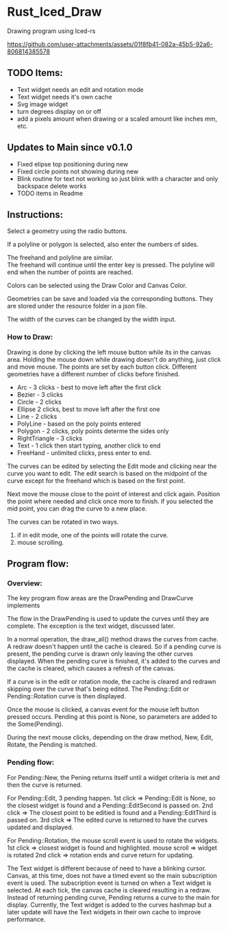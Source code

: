 # Rust_Iced_Draw
Drawing program using Iced-rs

https://github.com/user-attachments/assets/01f8fb41-082a-45b5-92a6-806814385578

## TODO Items:
* Text widget needs an edit and rotation mode
* Text widget needs it's own cache
* Svg image widget
* turn degrees display on or off
* add a pixels amount when drawing or a scaled amount like inches mm, etc.

## Updates to Main since v0.1.0
* Fixed elipse top positioning during new
* Fixed circle points not showing during new
* Blink routine for text not working so just blink with a character and only backspace delete works
* TODO items in Readme

## Instructions:

Select a geometry using the radio buttons.

If a polyline or polygon is selected, also enter the numbers of sides.

The freehand and polyline are similar.  
The freehand will continue until the enter key is pressed.
The polyline will end when the number of points are reached.

Colors can be selected using the Draw Color and Canvas Color.

Geometries can be save and loaded via the corresponding buttons.
They are stored under the resource folder in a json file.

The width of the curves can be changed by the width input.

### How to Draw:

Drawing is done by clicking the left mouse button while its in the canvas area.
Holding the mouse down while drawing doesn't do anything, just click and move mouse.
The points are set by each button click.
Different geometries have a different number of clicks before finished.

* Arc - 3 clicks - best to move left after the first click
* Bezier - 3 clicks
* Circle - 2 clicks
* Ellipse 2 clicks, best to move left after the first one
* Line - 2 clicks
* PolyLine - based on the poly points entered
* Polygon - 2 clicks, poly points determe the sides only
* RightTriangle - 3 clicks
* Text - 1 click then start typing, another click to end
* FreeHand  - unlimited clicks, press enter to end.


The curves can be edited by selecting the Edit mode and clicking
near the curve you want to edit.  The edit search is based on the 
midpoint of the curve except for the freehand which is based on the first point.

Next move the mouse close to the point of interest and click again.
Position the point where needed and click once more to finish.
if you selected the mid point, you can drag the curve to a new place.

The curves can be rotated in two ways.
1. if in edit mode, one of the points will rotate the curve.
2. mouse scrolling.



## Program flow:

### Overview: 
The key program flow areas are the DrawPending and DrawCurve implements

The flow in the DrawPending is used to update the curves until they are complete.
The exception is the text widget, discussed later.

In a normal operation, the draw_all() method draws the curves from cache.  
A redraw doesn't happen until the cache is cleared.  So if a pending curve is present,
the pending curve is drawn only leaving the other curves displayed.
When the pending curve is finished, it's added to the curves and the cache is cleared,
which causes a refresh of the canvas.

If a curve is in the edit or rotation mode, the cache is cleared and redrawn skipping
over the curve that's being edited.  The Pending::Edit or Pending::Rotation curve is then 
displayed.

Once the mouse is clicked, a canvas event for the mouse left button pressed occurs.
Pending at this point is None, so parameters are added to the Some(Pending).

During the next mouse clicks, depending on the draw method, New, Edit, Rotate,
the Pending is matched.

### Pending flow:

For Pending::New, the Pening returns itself until a widget criteria is met and 
then the curve is returned.

For Pending::Edit, 3 pending happen.
1st click => Pending::Edit is None, so the closest widget is found and a Pending::EditSecond
is passed on.
2nd click => The closest point to be editied is found and a Pending::EditThird is passed on.
3rd click => The edited curve is returned to have the curves updated and displayed.

For Pending::Rotation, the mouse scroll event is used to rotate the widgets.
1st click => closest widget is found and highlighted.
mouse scroll => widget is rotated
2nd click => rotation ends and curve return for updating.

The Text widget is different because of need to have a blinking cursor.
Canvas, at this time, does not have a timed event so the main subscription event is used.
The subscription event is turned on when a Text widget is selected.  At each tick,
the canvas cache is cleared resulting in a redraw.  Instead of returning pending curve, 
Pending returns a curve to the main for display.  Currently, the Text widget is added to
the curves hashmap but a later update will have the Text widgets in their own cache to improve 
performance.
